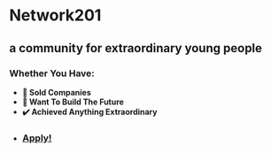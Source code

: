 # Network201

## a community for extraordinary young people

### Whether You Have:

- **💸 Sold Companies**
- **🚀 Want To Build The Future**
- **✔️ Achieved Anything Extraordinary**

* ### [Apply!](https://forms.gle/aW2KErxrQQZgptdG6)
